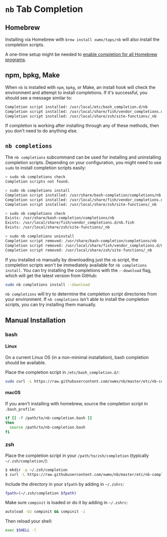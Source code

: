 # `nb` Tab Completion

## Homebrew

Installing via Homebrew with `brew install xwmx/taps/nb` will also
install the completion scripts.

A one-time setup might be needed to [enable completion for all Homebrew
programs](https://docs.brew.sh/Shell-Completion).

## npm, bpkg, Make

When `nb` is installed with `npm`, `bpkg`, or Make, an install hook will
check the environment and attempt to install completions. If it's successful,
you should see a message similar to:

```bash
Completion script installed: /usr/local/etc/bash_completion.d/nb
Completion script installed: /usr/local/share/fish/vendor_completions.d/nb.fish
Completion script installed: /usr/local/share/zsh/site-functions/_nb
```

If completion is working after installing through any of these methods, then
you don't need to do anything else.

## `nb completions`

The `nb completions` subcommand can be used for installing and uninstalling
completion scripts. Depending on your configuration, you might need to use
`sudo` to install completion scripts easily:

```bash
> sudo nb completions check
Completion scripts not found.

> sudo nb completions install
Completion script installed: /usr/share/bash-completion/completions/nb
Completion script installed: /usr/local/share/fish/vendor_completions.d/nb.fish
Completion script installed: /usr/local/share/zsh/site-functions/_nb

> sudo nb completions check
Exists: /usr/share/bash-completion/completions/nb
Exists: /usr/local/share/fish/vendor_completions.d/nb.fish
Exists: /usr/local/share/zsh/site-functions/_nb

> sudo nb completions uninstall
Completion script removed: /usr/share/bash-completion/completions/nb
Completion script removed: /usr/local/share/fish/vendor_completions.d/nb.fish
Completion script removed: /usr/local/share/zsh/site-functions/_nb
```

If you installed `nb` manually by downloading just the `nb` script,
the completion scripts won't be immediately available for
`nb completions install`. You can try installing the completions with
the `--download` flag, which will get the latest version from GitHub:

```bash
sudo nb completions install --download
```

`nb completions` will try to determine the completion script directories
from your environment. If `nb completions` isn't able to install
the completion scripts, you can try installing them manually.

## Manual Installation

### bash

#### Linux

On a current Linux OS (in a non-minimal installation), bash completion should
be available.

Place the completion script in `/etc/bash_completion.d/`:

```bash
sudo curl -L https://raw.githubusercontent.com/xwmx/nb/master/etc/nb-completion.bash -o etc/bash_completion.d/nb
```

#### macOS

If you aren't installing with homebrew, source the completion script in
`.bash_profile`:

```sh
if [[ -f /path/to/nb-completion.bash ]]
then
  source /path/to/nb-completion.bash
fi
```

### zsh

Place the completion script in your `/path/to/zsh/completion` (typically
`~/.zsh/completion/`):

```bash
$ mkdir -p ~/.zsh/completion
$ curl -L https://raw.githubusercontent.com/xwmx/nb/master/etc/nb-completion.zsh > ~/.zsh/completion/_nb
```
Include the directory in your `$fpath` by adding in `~/.zshrc`:

```bash
fpath=(~/.zsh/completion $fpath)
```

Make sure `compinit` is loaded or do it by adding in `~/.zshrc`:

```bash
autoload -Uz compinit && compinit -i
```

Then reload your shell:

```bash
exec $SHELL -l
```
